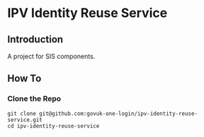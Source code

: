 # IPV Identity Reuse Service

## Introduction
A project for SIS components.

## How To
### Clone the Repo
```shell
git clone git@github.com:govuk-one-login/ipv-identity-reuse-service.git
cd ipv-identity-reuse-service
```
